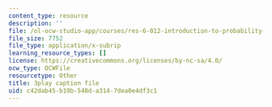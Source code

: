 ```yaml
---
content_type: resource
description: ''
file: /ol-ocw-studio-app/courses/res-6-012-introduction-to-probability-spring-2018/c42dab45b19b548da3147dea0e4df3c1_KPF8owESMdo.vtt
file_size: 7752
file_type: application/x-subrip
learning_resource_types: []
license: https://creativecommons.org/licenses/by-nc-sa/4.0/
ocw_type: OCWFile
resourcetype: Other
title: 3play caption file
uid: c42dab45-b19b-548d-a314-7dea0e4df3c1
---
```

